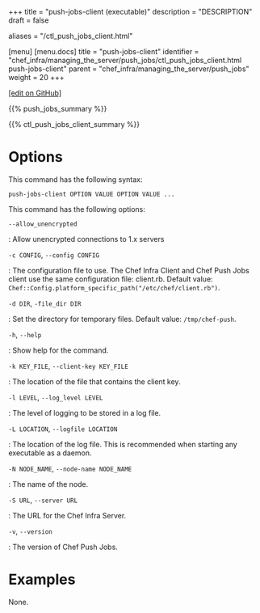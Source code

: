 +++
title = "push-jobs-client (executable)"
description = "DESCRIPTION"
draft = false

aliases = "/ctl_push_jobs_client.html"

[menu]
  [menu.docs]
    title = "push-jobs-client"
    identifier = "chef_infra/managing_the_server/push_jobs/ctl_push_jobs_client.html push-jobs-client"
    parent = "chef_infra/managing_the_server/push_jobs"
    weight = 20
+++    

[\[edit on
GitHub\]](https://github.com/chef/chef-web-docs/blob/master/chef_master/source/ctl_push_jobs_client.rst)

{{% push_jobs_summary %}}

{{% ctl_push_jobs_client_summary %}}

Options
=======

This command has the following syntax:

    push-jobs-client OPTION VALUE OPTION VALUE ...

This command has the following options:

`--allow_unencrypted`

:   Allow unencrypted connections to 1.x servers

`-c CONFIG`, `--config CONFIG`

:   The configuration file to use. The Chef Infra Client and Chef Push
    Jobs client use the same configuration file: client.rb. Default
    value: `Chef::Config.platform_specific_path("/etc/chef/client.rb")`.

`-d DIR`, `-file_dir DIR`

:   Set the directory for temporary files. Default value:
    `/tmp/chef-push`.

`-h`, `--help`

:   Show help for the command.

`-k KEY_FILE`, `--client-key KEY_FILE`

:   The location of the file that contains the client key.

`-l LEVEL`, `--log_level LEVEL`

:   The level of logging to be stored in a log file.

`-L LOCATION`, `--logfile LOCATION`

:   The location of the log file. This is recommended when starting any
    executable as a daemon.

`-N NODE_NAME`, `--node-name NODE_NAME`

:   The name of the node.

`-S URL`, `--server URL`

:   The URL for the Chef Infra Server.

`-v`, `--version`

:   The version of Chef Push Jobs.

Examples
========

None.
